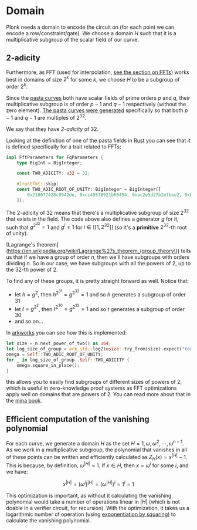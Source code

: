 # Domain

Plonk needs a domain to encode the circuit on (for each point we can encode a row/constraint/gate).
We choose a domain $H$ such that it is a multiplicative subgroup of the scalar field of our curve.

## 2-adicity

Furthermore, as FFT (used for interpolation, [see the section on FFTs](https://o1-labs.github.io/proof-systems/fundamentals/zkbook_fft.html)) works best in domains of size $2^k$ for some $k$, we choose $H$ to be a subgroup of order $2^k$.

Since the [pasta curves](https://o1-labs.github.io/proof-systems/specs/pasta.html) both have scalar fields of prime orders $p$ and $q$, their multiplicative subgroup is of order $p-1$ and $q-1$ respectively (without the zero element). 
[The pasta curves were generated](https://forum.zcashcommunity.com/t/noob-question-about-plonk-halo2/39098) specifically so that both $p-1$ and $q-1$ are multiples of $2^{32}$.

We say that they have *2-adicity* of 32.

Looking at the definition of one of the pasta fields in [Rust](https://github.com/o1-labs/proof-systems/blob/c3883db4d96e847591ec98682e37511ea5ab826a/curves/src/pasta/fields/fq.rs#L13) you can see that it is defined specifically for a trait related to FFTs:

```rust
impl FftParameters for FqParameters {
    type BigInt = BigInteger;

    const TWO_ADICITY: u32 = 32;

    #[rustfmt::skip]
    const TWO_ADIC_ROOT_OF_UNITY: BigInteger = BigInteger([
        0x218077428c9942de, 0xcc49578921b60494, 0xac2e5d27b2efbee2, 0xb79fa897f2db056
    ]);
```

The 2-adicity of 32 means that there's a multiplicative subgroup of size $2^{32}$ that exists in the field.
The code above also defines a generator $g$ for it, such that $g^{2^{32}} = 1$ and $g^i \neq 1$ for $i \in [[1, 2^{32}]]$ (so it's a **primitive** $2^{32}$-th root of unity).

[Lagrange's theorem](https://en.wikipedia.org/wiki/Lagrange%27s_theorem_(group_theory\)) tells us that if we have a group of order $n$, then we'll have subgroups with orders dividing $n$. So in our case, we have subgroups with all the powers of 2, up to the 32-th power of 2.

To find any of these groups, it is pretty straight forward as well. Notice that:

* let $h = g^2$, then $h^{2^{31}} = g^{2^{32}} = 1$ and so $h$ generates a subgroup of order 31
* let $t = g^{2^2}$, then $t^{2^{30}} = g^{2^{32}} = 1$ and so $t$ generates a subgroup of order 30
* and so on...

In [arkworks](https://github.com/arkworks-rs/algebra/blob/master/ff/src/fields/mod.rs#L216) you can see how this is implemented:

```rust
let size = n.next_power_of_two() as u64;
let log_size_of_group = ark_std::log2(usize::try_from(size).expect("too large"));
omega = Self::TWO_ADIC_ROOT_OF_UNITY;
for _ in log_size_of_group..Self::TWO_ADICITY {
    omega.square_in_place();
}
```

this allows you to easily find subgroups of different sizes of powers of 2, which is useful in zero-knowledge proof systems as FFT optimizations apply well on domains that are powers of 2. You can read more about that in the [mina book](https://o1-labs.github.io/proof-systems/fundamentals/zkbook_fft.html).

## Efficient computation of the vanishing polynomial

For each curve, we generate a domain $H$ as the set $H = {1, \omega, \omega^2, \cdots, \omega^{n-1}}$. 
As we work in a multiplicative subgroup, the polynomial that vanishes in all of these points can be written and efficiently calculated as $Z_H(x) = x^{|H|} - 1$.  
This is because, by definition, $\omega^{|H|} = 1$. If $x \in H$, then $x = \omega^i$ for some $i$, and we have:

$$x^{|H|} = (\omega^i)^{|H|} = (\omega^{|H|})^i = 1^i = 1$$

This optimization is important, as without it calculating the vanishing polynomial would take a number of operations linear in $|H|$ (which is not doable in a verifier circuit, for recursion). 
With the optimization, it takes us a logarithmic number of operation (using [exponentiation by squaring](https://en.wikipedia.org/wiki/Exponentiation_by_squaring)) to calculate the vanishing polynomial.
